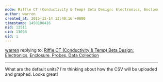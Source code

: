 ```yaml
---
node: Riffle CT (Conductivity & Temp) Beta Design: Electronics, Enclosure, Probes, Data Collection
author: warren
created_at: 2015-12-14 13:40:16 +0000
timestamp: 1450100416
nid: 12511
cid: 13093
uid: 1
---
```




[warren](../profile/warren) replying to: [Riffle CT (Conductivity & Temp) Beta Design: Electronics, Enclosure, Probes, Data Collection](../notes/donblair/12-13-2015/riffle-ct-conductivity-temp-beta-design-enclosure-probes-data-collection)

----
What are the default units? I'm thinking about how the CSV will be uploaded and graphed. Looks great!